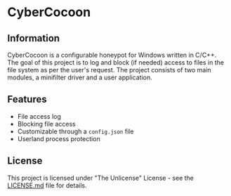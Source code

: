 # CyberCocoon

## Information

CyberCocoon is a configurable honeypot for Windows written in C/C++. The goal of this project is to log and block (if needed) access to files in the file system as per the user's request. The project consists of two main modules, a minifilter driver and a user application.

## Features
- File access log
- Blocking file access
- Customizable through a `config.json` file
- Userland process protection

## License
This project is licensed under "The Unlicense" License - see the [LICENSE.md](./LICENSE) file for details.
